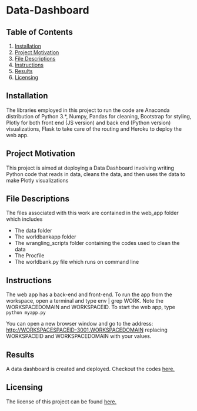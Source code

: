 # Data-Dashboard


## Table of Contents
1. [Installation](https://github.com/A-Nuru/Data-Dashboard#Installation)
2. [Project Motivation](https://github.com/A-Nuru/Data-Dashboard#Project-Motivation)
3. [File Descriptions](https://github.com/A-Nuru/Data-Dashboard#File-Descriptions)
4. [Instructions](https://github.com/A-Nuru/Data-Dashboard#Instructions)
5. [Results](https://github.com/A-Nuru/Data-Dashboard#Results)
6. [Licensing](https://github.com/A-Nuru/Data-Dashboard#Licensing)

## Installation
The libraries employed in this project to run the code are Anaconda distribution of Python 3.*, Numpy, Pandas for cleaning, Bootstrap for styling, Plotly for both front end (JS version) and back end (Python version) visualizations, Flask to take care of the routing and Heroku to deploy the web app.
## Project Motivation
This project is aimed at deploying a Data Dashboard involving writing Python code that reads in data, cleans the data, and then uses the data to make Plotly visualizations

## File Descriptions
The files associated with this work  are contained in the web_app folder which includes
* The data folder 
* The worldbankapp folder
* The wrangling_scripts folder containing the codes used to clean the data
* The Procfile
* The worldbank.py file which runs on command line

## Instructions 
The web app has a back-end and front-end. To run the app from the workspace, open a terminal and type env | grep WORK. Note the WORKSPACEDOMAIN and WORKSPACEID. To start the web app, type `python myapp.py`

You can open a new browser window and go to the address: http://WORKSPACESPACEID-3001.WORKSPACEDOMAIN replacing WORKSPACEID and WORKSPACEDOMAIN with your values.
## Results
A data dashboard is created and deployed. Checkout the codes [here.](https://github.com/A-Nuru/Data-Dashboard/tree/master/web_app)

## Licensing
The license of this project can be found [here.](https://github.com/A-Nuru/Data-Dashboard/blob/master/LICENSE.txt)


